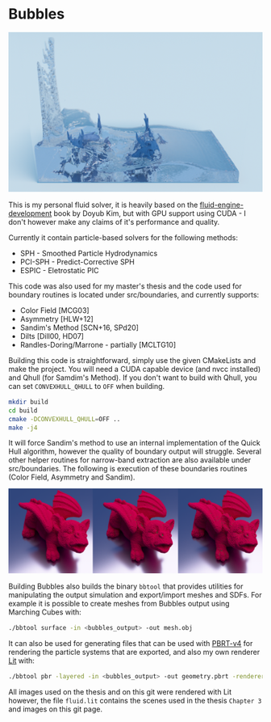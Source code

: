 # Bubbles

![Alt text](/images/fluid.png)

This is my personal fluid solver, it is heavily based on the [fluid-engine-development](https://fluidenginedevelopment.org/) book by Doyub Kim, but with GPU support using CUDA - I don't however make any claims of it's performance and quality.

Currently it contain particle-based solvers for the following methods:
* SPH - Smoothed Particle Hydrodynamics
* PCI-SPH - Predict-Corrective SPH
* ESPIC - Eletrostatic PIC

This code was also used for my master's thesis and the code used for boundary routines is located under src/boundaries, and currently supports:
* Color Field [MCG03]
* Asymmetry [HLW+12]
* Sandim's Method [SCN+16, SPd20]
* Dilts [Dill00, HD07]
* Randles-Doring/Marrone - partially [MCLTG10]

Building this code is straightforward, simply use the given CMakeLists and make the project. You will need a CUDA capable device (and nvcc installed) and Qhull (for Samdim's Method). If you don't want to build with Qhull, you can set `CONVEXHULL_QHULL` to `OFF` when building.
```bash
mkdir build
cd build
cmake -DCONVEXHULL_QHULL=OFF ..
make -j4
```
It will force Sandim's method to use an internal implementation of the Quick Hull algorithm, however the quality of boundary output will struggle. Several other helper routines for narrow-band extraction are also available under src/boundaries. The following is execution of these boundaries routines (Color Field, Asymmetry and Sandim).

![Alt text](images/comps.png)

Building Bubbles also builds the binary `bbtool` that provides utilities for manipulating the output simulation and export/import meshes and SDFs. For example it is possible to create meshes from Bubbles output using Marching Cubes with:
```bash
./bbtool surface -in <bubbles_output> -out mesh.obj
```
It can also be used for generating files that can be used with [PBRT-v4](https://github.com/mmp/pbrt-v4) for rendering the particle systems that are exported, and also my own renderer [Lit](https://github.com/felpzOliveira/Lit) with:
```bash
./bbtool pbr -layered -in <bubbles_output> -out geometry.pbrt -renderer pbrt
```

All images used on the thesis and on this git were rendered with Lit however, the file `fluid.lit` contains the scenes used in the thesis `Chapter 3` and images on this git page.

